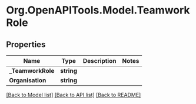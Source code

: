 
# Org.OpenAPITools.Model.TeamworkRole

## Properties

Name | Type | Description | Notes
------------ | ------------- | ------------- | -------------
**_TeamworkRole** | **string** |  | 
**Organisation** | **string** |  | 

[[Back to Model list]](../README.md#documentation-for-models)
[[Back to API list]](../README.md#documentation-for-api-endpoints)
[[Back to README]](../README.md)

